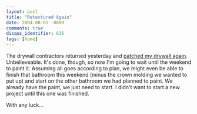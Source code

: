 ```yaml
---
layout: post
title: "Retextured Again"
date: 2004-08-05 -0800
comments: true
disqus_identifier: 636
tags: [home]
---
```

The drywall contractors returned yesterday and [patched my drywall
again](/archive/2004/08/02/i-wont-be-beaten-by-drywall.aspx).
Unbelieveable. It's done, though, so now I'm going to wait until the
weekend to paint it. Assuming all goes according to plan, we might even
be able to finish that bathroom this weekend (minus the crown molding we
wanted to put up) and start on the other bathroom we had planned to
paint. We already have the paint, we just need to start. I didn't want
to start a new project until this one was finished.

 With any luck...
